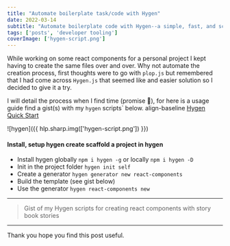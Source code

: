 ```yaml
---
title: "Automate boilerplate task/code with Hygen"
date: 2022-03-14
subtitle: "Automate boilerplate code with Hygen--a simple, fast, and scalable code generator that lives in your project."
tags: ['posts', 'developer tooling']
coverImage: ['hygen-script.png']
---
```

While working on some react components for a personal project I kept having to create the same files over and over. Why not automate the creation process, first thoughts were to go with `plop.js` but remembered that I had come across `Hygen.js` that seemed like and easier solution so I decided to give it a try.

I will detail the process when I find time (promise 🙂), for here is a usage guide find a gist(s) with my `hygen` scripts` below. align-baseline <a href="https://www.hygen.io/docs/quick-start" target="_blank" rel="nofollow noopener">Hygen Quick Start</a>

![hygen]({{ hlp.sharp.img(['hygen-script.png']) }})

#### Install, setup hygen create scaffold a project in hygen

- Install hygen globally `npm i hygen -g` or locally `npm i hygen -D`
- Init in the project folder `hygen init self`
- Create a generator `hygen generator new react-components`
- Build the template (see gist below)
- Use the generator `hygen react-components new`

---

> Gist of my Hygen scripts for creating react components with story book stories

---

<script src="https://gist.github.com/shawn-sandy/031f2e3beae8c1e7c342a7c7e114425b.js"></script>

Thank you hope you find this post useful.
